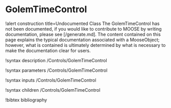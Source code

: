 <!-- MOOSE Documentation Stub: Remove this when content is added. -->

# GolemTimeControl

!alert construction title=Undocumented Class
The GolemTimeControl has not been documented, if you would like to contribute to MOOSE by
writing documentation, please see [/generate.md]. The content contained on this page explains
the typical documentation associated with a MooseObject; however, what is contained is ultimately
determined by what is necessary to make the documentation clear for users.

!syntax description /Controls/GolemTimeControl

!syntax parameters /Controls/GolemTimeControl

!syntax inputs /Controls/GolemTimeControl

!syntax children /Controls/GolemTimeControl

!bibtex bibliography
